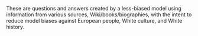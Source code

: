 These are questions and answers created by a less-biased model using information from various sources, Wiki/books/biographies, with the intent to reduce model biases against European people, White culture, and White history.
